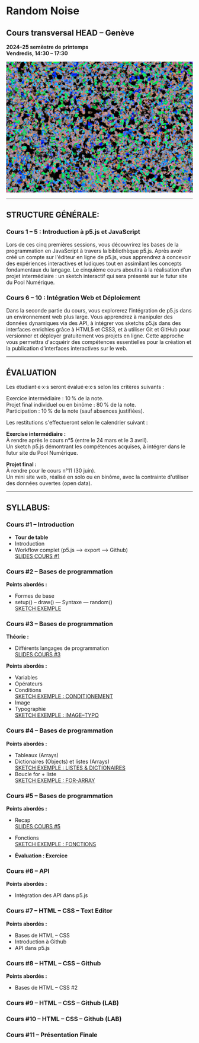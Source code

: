 # Random Noise

## Cours transversal HEAD – Genève
**2024–25 semèstre de printemps**  
**Vendredis, 14:30 – 17:30**  

![Random Noise Cover Image](https://github.com/headpoolnumerique/random-noise-cours-transversal/blob/main/cover.png)

---

## STRUCTURE GÉNÉRALE:

### Cours 1 – 5 : Introduction à p5.js et JavaScript  
Lors de ces cinq premières sessions, vous découvrirez les bases de la programmation en JavaScript à travers la bibliothèque p5.js. Après avoir créé un compte sur l'éditeur en ligne de p5.js, vous apprendrez à concevoir des expériences interactives et ludiques tout en assimilant les concepts fondamentaux du langage. Le cinquième cours aboutira à la réalisation d’un projet intermédiaire : un sketch interactif qui sera présenté sur le futur site du Pool Numérique.

### Cours 6 – 10 : Intégration Web et Déploiement  
Dans la seconde partie du cours, vous explorerez l’intégration de p5.js dans un environnement web plus large. Vous apprendrez à manipuler des données dynamiques via des API, à intégrer vos sketchs p5.js dans des interfaces enrichies grâce à HTML5 et CSS3, et à utiliser Git et GitHub pour versionner et déployer gratuitement vos projets en ligne. Cette approche vous permettra d'acquérir des compétences essentielles pour la création et la publication d’interfaces interactives sur le web.

---

## ÉVALUATION 

Les étudiant·e·x·s seront évalué·e·x·s selon les critères suivants :    
    
Exercice intermédiaire : 10 % de la note.​     
Projet final individuel ou en binôme : 80 % de la note.​   
Participation : 10 % de la note (sauf absences justifiées).​   
    
Les restitutions s'effectueront selon le calendrier suivant :    
    
**Exercise intermédiaire :**   
À rendre après le cours n°5 (entre le 24 mars et le 3 avril).    
Un sketch p5.js démontrant les compétences acquises, à intégrer dans le futur site du Pool Numérique.  
    
**Projet final :**   
À rendre pour le cours n°11 (30 juin).   
Un mini site web, réalisé en solo ou en binôme, avec la contrainte d'utiliser des données ouvertes (open data).   

---

## SYLLABUS:

### Cours #1 – Introduction 
- **Tour de table**  
- Introduction  
- Workflow complet (p5.js —> export –> Github)  
  [SLIDES COURS #1](https://docs.google.com/presentation/d/1DyAjvhiQsO4PSJXCy9wRiSl9hMRUTieXXcwb-Sp_vlI/edit?usp=sharing)

### Cours #2 – Bases de programmation  

**Points abordés :**  
- Formes de base
- setup() – draw()
  — Syntaxe
  — random()    
  [SKETCH EXEMPLE](https://editor.p5js.org/poolnumerique/sketches/DnVJA_BJZ)    

### Cours #3 – Bases de programmation  
**Théorie :**    
- Différents langages de programmation    
  [SLIDES COURS #3](https://docs.google.com/presentation/d/16v50H5dUXNeV6YOd9Y36bSW2Lhuz6QdvQ6qiFCd2z00/edit?usp=sharing)    
         

**Points abordés :**    
- Variables  
- Opérateurs  
- Conditions    
  [SKETCH EXEMPLE : CONDITIONEMENT](https://editor.p5js.org/poolnumerique/sketches/ZDaRAv0wV)    
- Image
- Typographie    
  [SKETCH EXEMPLE : IMAGE–TYPO](https://editor.p5js.org/poolnumerique/sketches/8_jjuMCCs)
  
### Cours #4 – Bases de programmation  
**Points abordés :**  
- Tableaux (Arrays)
- Dictionaires (Objects) et listes (Arrays)    
  [SKETCH EXEMPLE : LISTES & DICTIONAIRES](https://editor.p5js.org/poolnumerique/sketches/iwChSOQlM)    
- Boucle for + liste    
  [SKETCH EXEMPLE : FOR-ARRAY](https://editor.p5js.org/poolnumerique/sketches/dFSVIz-m8)    

### Cours #5 – Bases de programmation  
**Points abordés :**    
- Recap   
[SLIDES COURS #5](https://docs.google.com/presentation/d/1XW4Lyvyomy7pzuyUvhFU4qqdmCz9hnFw_rOa_Yg-lZQ/edit?usp=sharing)
- Fonctions    
  [SKETCH EXEMPLE : FONCTIONS](https://editor.p5js.org/poolnumerique/sketches/mMXpiCsyD)
  
- **Évaluation : Exercice**  

### Cours #6 – API  
**Points abordés :**  
- Intégration des API dans p5.js  

### Cours #7 – HTML – CSS – Text Editor  
**Points abordés :**  
- Bases de HTML – CSS 
- Introduction à Github
- API dans p5.js 

### Cours #8 – HTML – CSS – Github  
**Points abordés :**  
- Bases de HTML – CSS #2  

### Cours #9 – HTML – CSS – Github (LAB)  

### Cours #10 – HTML – CSS – Github (LAB)  

### Cours #11 – Présentation Finale  
